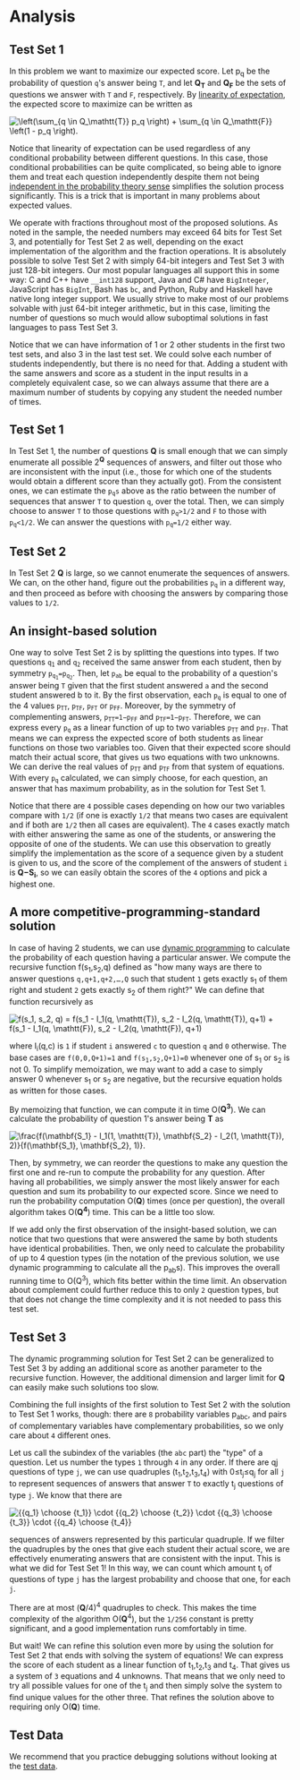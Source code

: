 # Analysis

## Test Set 1

In this problem we want to maximize our expected score. Let p<sub>q</sub> be the probability of question `q`'s answer being `T`, and let **Q<sub>T</sub>** and **Q<sub>F</sub>** be the sets of questions we answer with `T` and `F`, respectively. By [linearity of expectation](https://en.wikipedia.org/wiki/Expected_value#Basic_properties), the expected score to maximize can be written as

![\left(\sum_{q \in Q_\mathtt{T}} p_q \right) + \sum_{q \in Q_\mathtt{F}} \left(1 - p_q \right).](https://render.githubusercontent.com/render/math?math=%5Cleft%28%5Csum_%7Bq%20%5Cin%20Q_%5Cmathtt%7BT%7D%7D%20p_q%20%5Cright%29%20%2B%0A%20%20%20%20%5Csum_%7Bq%20%5Cin%20Q_%5Cmathtt%7BF%7D%7D%20%5Cleft%281%20-%20p_q%20%5Cright%29.)

Notice that linearity of expectation can be used regardless of any conditional probability between different questions. In this case, those conditional probabilities can be quite complicated, so being able to ignore them and treat each question independently despite them not being [independent in the probability theory sense](<https://en.wikipedia.org/wiki/Independence_(probability_theory)>) simplifies the solution process significantly. This is a trick that is important in many problems about expected values.

We operate with fractions throughout most of the proposed solutions. As noted in the sample, the needed numbers may exceed 64 bits for Test Set 3, and potentially for Test Set 2 as well, depending on the exact implementation of the algorithm and the fraction operations. It is absolutely possible to solve Test Set 2 with simply 64-bit integers and Test Set 3 with just 128-bit integers. Our most popular languages all support this in some way: C and C++ have `__int128` support, Java and C# have `BigInteger`, JavaScript has `BigInt`, Bash has `bc`, and Python, Ruby and Haskell have native long integer support. We usually strive to make most of our problems solvable with just 64-bit integer arithmetic, but in this case, limiting the number of questions so much would allow suboptimal solutions in fast languages to pass Test Set 3.

Notice that we can have information of 1 or 2 other students in the first two test sets, and also 3 in the last test set. We could solve each number of students independently, but there is no need for that. Adding a student with the same answers and score as a student in the input results in a completely equivalent case, so we can always assume that there are a maximum number of students by copying any student the needed number of times.

## Test Set 1

In Test Set 1, the number of questions **Q** is small enough that we can simply enumerate all possible 2<sup>**Q**</sup> sequences of answers, and filter out those who are inconsistent with the input (i.e., those for which one of the students would obtain a different score than they actually got). From the consistent ones, we can estimate the <code>p<sub>q</sub>s</code> above as the ratio between the number of sequences that answer `T` to question `q`, over the total. Then, we can simply choose to answer `T` to those questions with <code>p<sub>q</sub>>1/2</code> and `F` to those with <code>p<sub>q</sub><1/2</code>. We can answer the questions with <code>p<sub>q</sub>=1/2</code> either way.

## Test Set 2

In Test Set 2 **Q** is large, so we cannot enumerate the sequences of answers. We can, on the other hand, figure out the probabilities <code>p<sub>q</sub></code> in a different way, and then proceed as before with choosing the answers by comparing those values to `1/2`.

## An insight-based solution

One way to solve Test Set 2 is by splitting the questions into types. If two questions <code>q<sub>1</sub></code> and <code>q<sub>2</sub></code> received the same answer from each student, then by symmetry <code>p<sub>q<sub>1</sub></sub>=p<sub>q<sub>2</sub></sub></code>. Then, let <code>p<sub>ab</sub></code> be equal to the probability of a question's answer being `T` given that the first student answered `a` and the second student answered b to it. By the first observation, each <code>p<sub>q</sub></code> is equal to one of the 4 values <code>p<sub>TT</sub></code>, <code>p<sub>TF</sub></code>, <code>p<sub>FT</sub></code> or <code>p<sub>FF</sub></code>. Moreover, by the symmetry of complementing answers, <code>p<sub>TT</sub>=1−p<sub>FF</sub></code> and <code>p<sub>TF</sub>=1−p<sub>FT</sub></code>. Therefore, we can express every <code>p<sub>q</sub></code> as a linear function of up to two variables <code>p<sub>TT</sub></code> and <code>p<sub>TF</sub></code>. That means we can express the expected score of both students as linear functions on those two variables too. Given that their expected score should match their actual score, that gives us two equations with two unknowns. We can derive the real values of <code>p<sub>TT</sub></code> and <code>p<sub>TF</sub></code> from that system of equations. With every <code>p<sub>q</sub></code> calculated, we can simply choose, for each question, an answer that has maximum probability, as in the solution for Test Set 1.

Notice that there are `4` possible cases depending on how our two variables compare with `1/2` (if one is exactly `1/2` that means two cases are equivalent and if both are `1/2` then all cases are equivalent). The `4` cases exactly match with either answering the same as one of the students, or answering the opposite of one of the students. We can use this observation to greatly simplify the implementation as the score of a sequence given by a student is given to us, and the score of the complement of the answers of student `i` is **Q−S<sub>i</sub>**, so we can easily obtain the scores of the `4` options and pick a highest one.

## A more competitive-programming-standard solution

In case of having 2 students, we can use [dynamic programming](https://en.wikipedia.org/wiki/Dynamic_programming) to calculate the probability of each question having a particular answer. We compute the recursive function f(s<sub>1</sub>,s<sub>2</sub>,q) defined as "how many ways are there to answer questions `q,q+1,q+2,…,Q` such that student `1` gets exactly s<sub>1</sub> of them right and student `2` gets exactly s<sub>2</sub> of them right?" We can define that function recursively as

![f(s_1, s_2, q) = f(s_1 - I_1(q, \mathtt{T}), s_2 - I_2(q, \mathtt{T}), q+1) + f(s_1 - I_1(q, \mathtt{F}), s_2 - I_2(q, \mathtt{F}), q+1)](https://render.githubusercontent.com/render/math?math=f%28s_1%2C%20s_2%2C%20q%29%20%3D%20f%28s_1%20-%20I_1%28q%2C%20%5Cmathtt%7BT%7D%29%2C%20s_2%20-%20I_2%28q%2C%20%5Cmathtt%7BT%7D%29%2C%20q%2B1%29%20%2B%20f%28s_1%20-%20I_1%28q%2C%20%5Cmathtt%7BF%7D%29%2C%20s_2%20-%20I_2%28q%2C%20%5Cmathtt%7BF%7D%29%2C%20q%2B1%29)

where I<sub>i</sub>(q,c) is `1` if student `i` answered `c` to question `q` and `0` otherwise. The base cases are `f(0,0,Q+1)=1` and <code>f(s<sub>1</sub>,s<sub>2</sub>,Q+1)=0</code> whenever one of s<sub>1</sub> or s<sub>2</sub> is not 0. To simplify memoization, we may want to add a case to simply answer 0 whenever s<sub>1</sub> or s<sub>2</sub> are negative, but the recursive equation holds as written for those cases.

By memoizing that function, we can compute it in time O(**Q<sup>3</sup>**). We can calculate the probability of question 1's answer being **T** as

![\frac{f(\mathbf{S_1} - I_1(1, \mathtt{T}), \mathbf{S_2} - I_2(1, \mathtt{T}), 2)}{f(\mathbf{S_1}, \mathbf{S_2}, 1)}.](https://render.githubusercontent.com/render/math?math=%5Cfrac%7Bf%28%5Cmathbf%7BS_1%7D%20-%20I_1%281%2C%20%5Cmathtt%7BT%7D%29%2C%20%5Cmathbf%7BS_2%7D%20-%20I_2%281%2C%20%5Cmathtt%7BT%7D%29%2C%202%29%7D%0A%20%20%20%20%20%20%20%20%20%7Bf%28%5Cmathbf%7BS_1%7D%2C%20%5Cmathbf%7BS_2%7D%2C%201%29%7D.)

Then, by symmetry, we can reorder the questions to make any question the first one and re-run to compute the probability for any question. After having all probabilities, we simply answer the most likely answer for each question and sum its probability to our expected score. Since we need to run the probability computation O(**Q**) times (once per question), the overall algorithm takes O(**Q<sup>4</sup>**) time. This can be a little too slow.

If we add only the first observation of the insight-based solution, we can notice that two questions that were answered the same by both students have identical probabilities. Then, we only need to calculate the probability of up to 4 question types (in the notation of the previous solution, we use dynamic programming to calculate all the p<sub>ab</sub>s). This improves the overall running time to O(Q<sup>3</sup>), which fits better within the time limit. An observation about complement could further reduce this to only `2` question types, but that does not change the time complexity and it is not needed to pass this test set.

## Test Set 3

The dynamic programming solution for Test Set 2 can be generalized to Test Set 3 by adding an additional score as another parameter to the recursive function. However, the additional dimension and larger limit for **Q** can easily make such solutions too slow.

Combining the full insights of the first solution to Test Set 2 with the solution to Test Set 1 works, though: there are `8` probability variables p<sub>abc</sub>, and pairs of complementary variables have complementary probabilities, so we only care about `4` different ones.

Let us call the subindex of the variables (the `abc` part) the "type" of a question. Let us number the types `1` through `4` in any order. If there are qj questions of type `j`, we can use quadruples (t<sub>1</sub>,t<sub>2</sub>,t<sub>3</sub>,t<sub>4</sub>) with 0≤t<sub>j</sub>≤q<sub>j</sub> for all `j` to represent sequences of answers that answer `T` to exactly t<sub>j</sub> questions of type `j`. We know that there are

![{{q_1} \choose {t_1}} \cdot {{q_2} \choose {t_2}} \cdot {{q_3} \choose {t_3}} \cdot {{q_4} \choose {t_4}}](https://render.githubusercontent.com/render/math?math=%7B%7Bq_1%7D%20%5Cchoose%20%7Bt_1%7D%7D%20%5Ccdot%20%7B%7Bq_2%7D%20%5Cchoose%20%7Bt_2%7D%7D%20%5Ccdot%20%7B%7Bq_3%7D%20%5Cchoose%20%7Bt_3%7D%7D%20%5Ccdot%20%7B%7Bq_4%7D%20%5Cchoose%20%7Bt_4%7D%7D)

sequences of answers represented by this particular quadruple. If we filter the quadruples by the ones that give each student their actual score, we are effectively enumerating answers that are consistent with the input. This is what we did for Test Set 1! In this way, we can count which amount t<sub>j</sub> of questions of type `j` has the largest probability and choose that one, for each `j`.

There are at most (**Q**/4)<sup>4</sup> quadruples to check. This makes the time complexity of the algorithm O(**Q**<sup>4</sup>), but the `1/256` constant is pretty significant, and a good implementation runs comfortably in time.

But wait! We can refine this solution even more by using the solution for Test Set 2 that ends with solving the system of equations! We can express the score of each student as a linear function of t<sub>1</sub>,t<sub>2</sub>,t<sub>3</sub> and t<sub>4</sub>. That gives us a system of `3` equations and 4 unknowns. That means that we only need to try all possible values for one of the t<sub>j</sub> and then simply solve the system to find unique values for the other three. That refines the solution above to requiring only O(**Q**) time.

## Test Data

We recommend that you practice debugging solutions without looking at the [test data](https://codejam.googleapis.com/dashboard/get_file/AQj_6U0JPLA4Swi75ar-kXkSaDM9MwG-keixzUy4qy1uLnY9EWFhaVKPK-z5IRMHMFs/test_data.zip).
